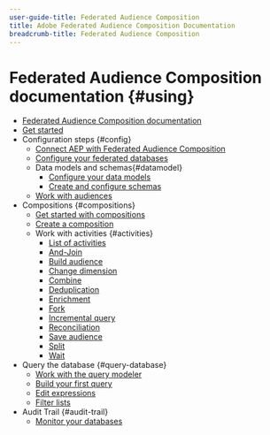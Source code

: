 ```yaml
---
user-guide-title: Federated Audience Composition 
title: Adobe Federated Audience Composition Documentation
breadcrumb-title: Federated Audience Composition
---
```


# Federated Audience Composition documentation {#using}

+ [Federated Audience Composition documentation](home.md)
+ [Get started](chapter1/newfile.md)
+ Configuration steps {#config}
    + [Connect AEP with Federated Audience Composition](connections/destinations.md)
    + [Configure your federated databases](connections/federated-db.md)
    + Data models and schemas{#datamodel}
        + [Configure your data models](data-management/gs-models.md)
        + [Create and configure schemas](customer/schemas.md)
    + [Work with audiences](customer/audiences.md)
+ Compositions {#compositions}
    + [Get started with compositions](compositions/gs-compositions.md)
    + [Create a composition](compositions/create-composition.md)
    + Work with activities {#activities}
        + [List of activities](compositions/activities/about-activities.md)
        + [And-Join](compositions/activities/and-join.md)
        + [Build audience](compositions/activities/build-audience.md)
        + [Change dimension](compositions/activities/change-dimension.md)
        + [Combine](compositions/activities/combine.md)
        + [Deduplication](compositions/activities/deduplication.md)
        + [Enrichment](compositions/activities/enrichment.md)
        + [Fork](compositions/activities/fork.md)
        + [Incremental query](compositions/activities/incremental-query.md)
        + [Reconciliation](compositions/activities/reconciliation.md)
        + [Save audience](compositions/activities/save-audience.md)
        + [Split](compositions/activities/split.md)
        + [Wait](compositions/activities/wait.md)
+ Query the database {#query-database}
    + [Work with the query modeler](query/query-modeler-overview.md)
    + [Build your first query](query/build-query.md)
    + [Edit expressions](query/expression-editor.md)
    + [Filter lists](query/filter.md)
+ Audit Trail {#audit-trail}
    + [Monitor your databases](admin/audit-trail.md)